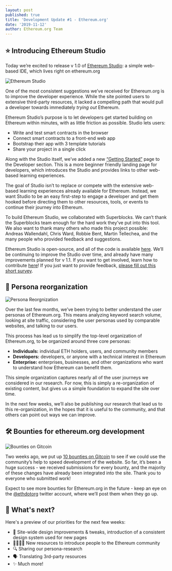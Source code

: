 ```yaml
---
layout: post
published: true
title: 'Development Update #1 - Ethereum.org'
date: '2019-11-12'
author: Ethereum.org Team
---
```


## ⭐ Introducing Ethereum Studio

Today we’re excited to release v 1.0 of [Ethereum Studio](http://studio.ethereum.org/): a simple web-based IDE, which lives right on ethereum.org


![Ethereum Studio](https://ethereum.org/ethereum-studio.gif)


One of the most consistent suggestions we’ve received for Ethereum.org is to improve the developer experience. While the site pointed users to extensive third-party resources, it lacked a compelling path that would pull a developer towards immediately *trying out* Ethereum.

Ethereum Studio’s purpose is to let developers get started building on Ethereum within minutes, with as little friction as possible. Studio lets users:


- Write and test smart contracts in the browser
- Connect smart contracts to a front-end web app
- Bootstrap their app with 3 template tutorials
- Share your project in a single click

Along with the Studio itself, we’ve added a new [“](https://ethereum.org/build)[Getting Started](https://ethereum.org/build)[”](https://ethereum.org/build) page to the Developer section. This is a more beginner friendly landing page for developers, which introduces the Studio and provides links to other web-based learning experiences. 

The goal of Studio isn’t to replace or compete with the extensive web-based learning experiences already available for Ethereum. Instead, we want Studio to be an easy first-step to engage a developer and get them hooked before directing them to other resources, tools, or events to continue their journey into Ethereum.

To build Ethereum Studio, we collaborated with Superblocks. We can’t thank the Superblocks team enough for the hard work they’ve put into this tool. We also want to thank many others who made this project possible: Andreas Wallendahl, Chris Ward, Robbie Bent, Martin Tellechea, and the many people who provided feedback and suggestions.

Ethereum Studio is open-source, and all of the code is available [here](https://github.com/SuperblocksHQ/ethereum-studio). We’ll be continuing to improve the Studio over time, and already have many improvements planned for v 1.1. If you want to get involved, learn how to contribute [here](https://github.com/SuperblocksHQ/ethereum-studio/wiki/How-to-Contribute)! If you just want to provide feedback, [please fill out this short survey](https://forms.gle/bjHQaCQYoRZcRyqm6).


## 🦄 Persona reorganization


![Persona Reorgnization](https://blog.ethereum.org/img/2019/10/persona_reorg.png)

Over the last few months, we’ve been trying to better understand the user personas of Ethereum.org. This means analyzing keyword search volume, looking at site traffic, considering the user personas used by comparable websites, and talking to our users.

This process has lead us to simplify the top-level organization of Ethereum.org, to be organized around three core personas:

- **Individuals:** individual ETH holders, users, and community members
- **Developers:** developers, or anyone with a technical interest in Ethereum
- **Enterprise:** enterprises, businesses, and other organizations who want to understand how Ethereum can benefit them.

This simple organization captures nearly all of the user journeys we considered in our research. For now, this is simply a re-organization of existing content, but gives us a simple foundation to expand the site over time.

In the next few weeks, we’ll also be publishing our research that lead us to this re-organization, in the hopes that it is useful to the community, and that others can point out ways we can improve.


## 🛠 Bounties for ethereum.org development


![Bounties on Gitcoin](https://blog.ethereum.org/img/2019/10/bounties.png)

Two weeks ago, we put up [10 bounties on Gitcoin](https://gitcoin.co/hackathon/web3-world) to see if we could use the community’s help to speed development of the website. So far, it’s been a huge success - we received submissions for every bounty, and the majority of these changes have already been integrated into the site. Thank you to everyone who submitted work!

Expect to see more bounties for Ethereum.org in the future - keep an eye on the [@ethdotorg](https://twitter.com/ethdotorg) twitter account, where we’ll post them when they go up.


## 🎯 What's next?

Here's a preview of our priorities for the next few weeks:

- 🎨 Site-wide design improvements & tweaks, introduction of a consistent design system used for new pages
- 👨‍👩‍👦‍👦 New resources to introduce people to the Ethereum community
- 🔍 Sharing our persona-research
- 🗣️ Translating 3rd-party resources
- ✨ Much more!


